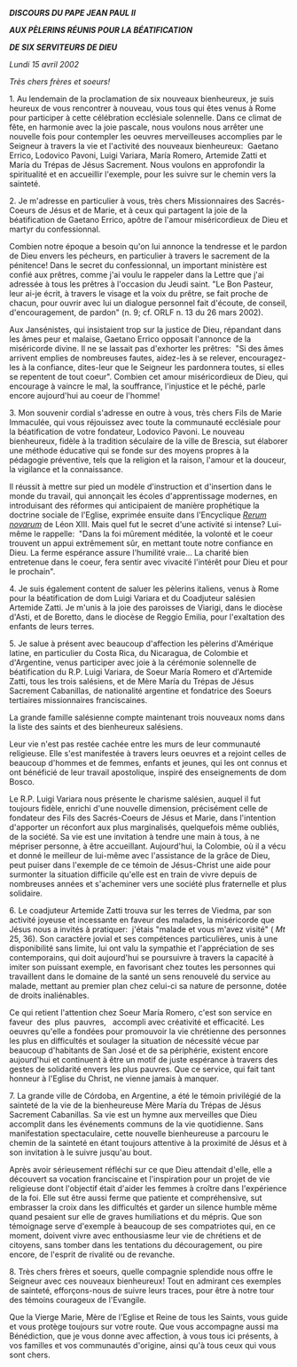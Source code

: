 ***DISCOURS DU PAPE JEAN PAUL II***

***AUX PÈLERINS RÉUNIS POUR LA BÉATIFICATION***

***DE SIX SERVITEURS DE DIEU***

*Lundi 15 avril 2002*

*Très chers frères et soeurs!*

1. Au lendemain de la proclamation de six nouveaux bienheureux, je suis heureux de vous rencontrer à nouveau, vous tous qui êtes venus à Rome pour participer à cette célébration ecclésiale solennelle. Dans ce climat de fête, en harmonie avec la joie pascale, nous voulons nous arrêter une nouvelle fois pour contempler les oeuvres merveilleuses accomplies par le Seigneur à travers la vie et l'activité des nouveaux bienheureux:  Gaetano Errico, Lodovico Pavoni, Luigi Variara, María Romero, Artemide Zatti et María du Trépas de Jésus Sacrement. Nous voulons en approfondir la spiritualité et en accueillir l'exemple, pour les suivre sur le chemin vers la sainteté.

2. Je m'adresse en particulier à vous, très chers Missionnaires des Sacrés-Coeurs de Jésus et de Marie, et à ceux qui partagent la joie de la béatification de Gaetano Errico, apôtre de l'amour miséricordieux de Dieu et martyr du confessionnal.

Combien notre époque a besoin qu'on lui annonce la tendresse et le pardon de Dieu envers les pécheurs, en particulier à travers le sacrement de la pénitence! Dans le secret du confessionnal, un important ministère est confié aux prêtres, comme j'ai voulu le rappeler dans la Lettre que j'ai adressée à tous les prêtres à l'occasion du Jeudi saint. "Le Bon Pasteur, leur ai-je écrit, à travers le visage et la voix du prêtre, se fait proche de chacun, pour ouvrir avec lui un dialogue personnel fait d'écoute, de conseil, d'encouragement, de pardon" (n. 9; cf. ORLF n. 13 du 26 mars 2002).

Aux Jansénistes, qui insistaient trop sur la justice de Dieu, répandant dans les âmes peur et malaise, Gaetano Errico opposait l'annonce de la miséricorde divine. Il ne se lassait pas d'exhorter les prêtres:  "Si des âmes arrivent emplies de nombreuses fautes, aidez-les à se relever, encouragez-les à la confiance, dites-leur que le Seigneur les pardonnera toutes, si elles se repentent de tout coeur". Combien cet amour miséricordieux de Dieu, qui encourage à vaincre le mal, la souffrance, l'injustice et le péché, parle encore aujourd'hui au coeur de l'homme!

3. Mon souvenir cordial s'adresse en outre à vous, très chers Fils de Marie Immaculée, qui vous réjouissez avec toute la communauté ecclésiale pour la béatification de votre fondateur, Lodovico Pavoni. Le nouveau bienheureux, fidèle à la tradition séculaire de la ville de Brescia, sut élaborer une méthode éducative qui se fonde sur des moyens propres à la pédagogie préventive, tels que la religion et la raison, l'amour et la douceur, la vigilance et la connaissance.

Il réussit à mettre sur pied un modèle d'instruction et d'insertion dans le monde du travail, qui annonçait les écoles d'apprentissage modernes, en introduisant des réformes qui anticipaient de manière prophétique la doctrine sociale de l'Eglise, exprimée ensuite dans l'Encyclique *[Rerum novarum](/content/leo-xiii/fr/encyclicals/documents/hf_l-xiii_enc_15051891_rerum-novarum.html)* de Léon XIII. Mais quel fut le secret d'une activité si intense? Lui-même le rappelle:  "Dans la foi mûrement méditée, la volonté et le coeur trouvent un appui extrêmement sûr, en mettant toute notre confiance en Dieu. La ferme espérance assure l'humilité vraie... La charité bien entretenue dans le coeur, fera sentir avec vivacité l'intérêt pour Dieu et pour le prochain".

4. Je suis également content de saluer les pèlerins italiens, venus à Rome pour la béatification de dom Luigi Variara et du Coadjuteur salésien Artemide Zatti. Je m'unis à la joie des paroisses de Viarigi, dans le diocèse d'Asti, et de Boretto, dans le diocèse de Reggio Emilia, pour l'exaltation des enfants de leurs terres.

5. Je salue à présent avec beaucoup d'affection les pèlerins d'Amérique latine, en particulier du Costa Rica, du Nicaragua, de Colombie et d'Argentine, venus participer avec joie à la cérémonie solennelle de béatification du R.P. Luigi Variara, de Soeur María Romero et d'Artemide Zatti, tous les trois salésiens, et de Mère María du Trépas de Jésus Sacrement Cabanillas, de nationalité argentine et fondatrice des Soeurs tertiaires missionnaires franciscaines.

La grande famille salésienne compte maintenant trois nouveaux noms dans la liste des saints et des bienheureux salésiens.

Leur vie n'est pas restée cachée entre les murs de leur communauté religieuse. Elle s'est manifestée à travers leurs oeuvres et a rejoint celles de beaucoup d'hommes et de femmes, enfants et jeunes, qui les ont connus et ont bénéficié de leur travail apostolique, inspiré des enseignements de dom Bosco.

Le R.P. Luigi Variara nous présente le charisme salésien, auquel il fut toujours fidèle, enrichi d'une nouvelle dimension, précisément celle de fondateur des Fils des Sacrés-Coeurs de Jésus et Marie, dans l'intention d'apporter un réconfort aux plus marginalisés, quelquefois même oubliés, de la société. Sa vie est une invitation à tendre une main à tous, à ne mépriser personne, à être accueillant. Aujourd'hui, la Colombie, où il a vécu et donné le meilleur de lui-même avec l'assistance de la grâce de Dieu, peut puiser dans l'exemple de ce témoin de Jésus-Christ une aide pour surmonter la situation difficile qu'elle est en train de vivre depuis de nombreuses années et s'acheminer vers une société plus fraternelle et plus solidaire.

6. Le coadjuteur Artemide Zatti trouva sur les terres de Viedma, par son activité joyeuse et incessante en faveur des malades, la miséricorde que Jésus nous a invités à pratiquer:  j'étais "malade et vous m'avez visité" ( *Mt* 25, 36). Son caractère jovial et ses compétences particulières, unis à une disponibilité sans limite, lui ont valu la sympathie et l'appréciation de ses contemporains, qui doit aujourd'hui se poursuivre à travers la capacité à imiter son puissant exemple, en favorisant chez toutes les personnes qui travaillent dans le domaine de la santé un sens renouvelé du service au malade, mettant au premier plan chez celui-ci sa nature de personne, dotée de droits inaliénables.

Ce qui retient l'attention chez Soeur María Romero, c'est son service en faveur  des  plus  pauvres,   accompli avec créativité et efficacité. Les oeuvres qu'elle a fondées pour promouvoir la vie chrétienne des personnes les plus en difficultés et soulager la situation de nécessité vécue par beaucoup d'habitants de San José et de sa périphérie, existent encore aujourd'hui et continuent à être un motif de juste espérance à travers des gestes de solidarité envers les plus pauvres. Que ce service, qui fait tant honneur à l'Eglise du Christ, ne vienne jamais à manquer.

7. La grande ville de Córdoba, en Argentine, a été le témoin privilégié de la sainteté de la vie de la bienheureuse Mère María du Trépas de Jésus Sacrement Cabanillas. Sa vie est un hymne aux merveilles que Dieu accomplit dans les événements communs de la vie quotidienne. Sans manifestation spectaculaire, cette nouvelle bienheureuse a parcouru le chemin de la sainteté en étant toujours attentive à la proximité de Jésus et à son invitation à le suivre jusqu'au bout.

Après avoir sérieusement réfléchi sur ce que Dieu attendait d'elle, elle a découvert sa vocation franciscaine et l'inspiration pour un projet de vie religieuse dont l'objectif était d'aider les femmes à croître dans l'expérience de la foi. Elle sut être aussi ferme que patiente et compréhensive, sut embrasser la croix dans les difficultés et garder un silence humble même quand pesaient sur elle de graves humiliations et du mépris. Que son témoignage serve d'exemple à beaucoup de ses compatriotes qui, en ce moment, doivent vivre avec enthousiasme leur vie de chrétiens et de citoyens, sans tomber dans les tentations du découragement, ou pire encore, de l'esprit de rivalité ou de revanche.

8. Très chers frères et soeurs, quelle compagnie splendide nous offre le Seigneur avec ces nouveaux bienheureux! Tout en admirant ces exemples de sainteté, efforçons-nous de suivre leurs traces, pour être à notre tour des témoins courageux de l'Evangile.

Que la Vierge Marie, Mère de l'Eglise et Reine de tous les Saints, vous guide et vous protège toujours sur votre route. Que vous accompagne aussi ma Bénédiction, que je vous donne avec affection, à vous tous ici présents, à vos familles et vos communautés d'origine, ainsi qu'à tous ceux qui vous sont chers.